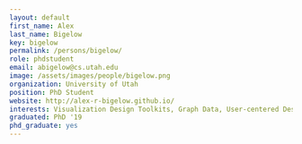 ```yaml
---
layout: default
first_name: Alex
last_name: Bigelow
key: bigelow
permalink: /persons/bigelow/
role: phdstudent
email: abigelow@cs.utah.edu
image: /assets/images/people/bigelow.png
organization: University of Utah
position: PhD Student
website: http://alex-r-bigelow.github.io/
interests: Visualization Design Toolkits, Graph Data, User-centered Design
graduated: PhD '19
phd_graduate: yes
---
```

